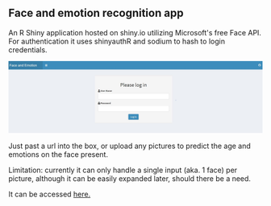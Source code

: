 ## Face and emotion recognition app

An R Shiny application hosted on shiny.io utilizing Microsoft's free Face API. For authentication it uses shinyauthR and sodium to hash to login credentials.

![Authentication](/cred_sample.jpg)

Just past a url into the box, or upload any pictures to predict the age and emotions on the face present. 

Limitation: currently it can only handle a single input (aka. 1 face) per picture, although it can be easily expanded later, should there be a need.

It can be accessed [here.](https://zsoltnyiri.shinyapps.io/Face_app/)
